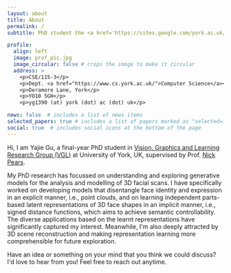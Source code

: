 ```yaml
---
layout: about
title: About
permalink: /
subtitle: PhD student the <a href='https://sites.google.com/york.ac.uk/vglyork/home'>VGL Group</a>, <a href='https://www.york.ac.uk/'>University of York</a>

profile:
  align: left
  image: prof_pic.jpg
  image_circular: false # crops the image to make it circular
  address: >
    <p>CSE/115-3</p> 
    <p>Dept. <a href="https://www.cs.york.ac.uk/">Computer Science</a></p>
    <p>Deramore Lane, York</p> 
    <p>YO10 5GH</p>
    <p>yg1390 (at) york (dot) ac (dot) uk</p>

news: false  # includes a list of news items
selected_papers: true # includes a list of papers marked as "selected={true}"
social: true  # includes social icons at the bottom of the page
---
```

Hi, I am Yajie Gu, a final-year PhD student in [Vision, Graphics and Learning Research Group (VGL)](https://www.cs.york.ac.uk/research/groups/vision-graphics-and-learning/) at University of York, UK, supervised by Prof. [Nick Pears](https://www.cs.york.ac.uk/people/?group=Academic%20and%20Teaching%20Staff&username=nep).
<!-- (https://pure.york.ac.uk/portal/en/persons/nick-pears) -->

My PhD research has focussed on understanding and exploring generative models for the analysis and modelling of 3D facial scans. I have specifically worked on developing models that disentangle face identity and expression in an explicit manner, i.e., point clouds, and on learning independent parts-based latent representations of 3D face shapes in an implicit manner, i.e., signed distance functions, which aims to achieve semantic controllability.
The diverse applications based on the learnt representations have significantly captured my interest.
Meanwhile, I'm also deeply attracted by 3D scene reconstruction and making representation learning more comprehensible for future exploration. 

Have an idea or something on your mind that you think we could discuss? I'd love to hear from you! Feel free to reach out anytime.


<!--Write your biography here. Tell the world about yourself. Link to your favorite [subreddit](http://reddit.com). You can put a picture in, too. The code is already in, just name your picture `prof_pic.jpg` and put it in the `img/` folder.-->
<!---->
<!--Put your address / P.O. box / other info right below your picture. You can also disable any these elements by editing `profile` property of the YAML header of your `_pages/about.md`. Edit `_bibliography/papers.bib` and Jekyll will render your [publications page](/al-folio/publications/) automatically.-->
<!---->
<!--Link to your social media connections, too. This theme is set up to use [Font Awesome icons](http://fortawesome.github.io/Font-Awesome/) and [Academicons](https://jpswalsh.github.io/academicons/), like the ones below. Add your Facebook, Twitter, LinkedIn, Google Scholar, or just disable all of them.-->
